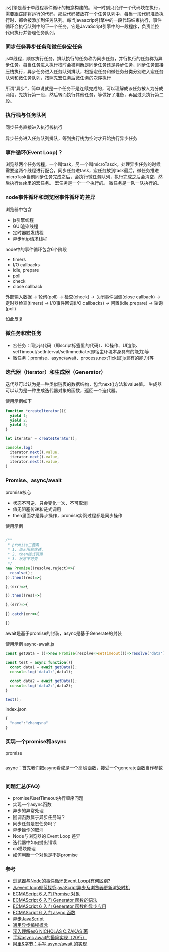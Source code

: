 js引擎是基于单线程事件循环的概念构建的。同一时刻只允许一个代码块在执行，需要跟踪即将运行的代码，那些代码被放在一个任务队列中，每当一段代码准备执行时，都会被添加到任务队列。每当javascript引擎中的一段代码结束执行，事件循环会执行队列中的下一个任务，它是JavaScript引擎中的一段程序，负责监控代码执行并管理任务队列。

### 同步任务异步任务和微任务宏任务
js单线程，顺序执行任务。排队执行的任务称为同步任务，并行执行的任务称为异步任务。每当任务进入执行栈时会被判断是同步任务还是异步任务，同步任务直接压栈执行，异步任务进入任务队列排队，根据宏任务和微任务分类分别进入宏任务队列和微任务队列，按照先宏任务后微任务的次序执行

所谓"异步"，简单说就是一个任务不是连续完成的，可以理解成该任务被人为分成两段，先执行第一段，然后转而执行其他任务，等做好了准备，再回过头执行第二段。

### 执行栈与任务队列
同步任务直接进入执行栈执行

异步任务进入任务队列排队，等到执行栈为空时才开始执行异步任务


### 事件循环(Event Loop)？
浏览器两个任务线程，一个叫task，另一个叫microTasck。处理异步任务的时候需要这两个线程进行配合，同步任务进task，宏任务放到task最后，微任务推进microTask当前同步任务完成之后，会执行微任务队列，执行完成之后会清空，然后执行task里的宏任务。
宏任务是一个一个执行的。
微任务是一队一队执行的。



### node事件循环和浏览器事件循环的差异

浏览器中包含
- js引擎线程
- GUI渲染线程
- 定时器触发线程
- 异步http请求线程

node中的事件循环包含6个阶段  
- timers
- I/O callbacks
- idle, prepare
- poll
- check
- close callback

外部输入数据 -> 轮询(poll) -> 检查(check) -> 关闭事件回调(close callback) -> 定时器检查(timers) -> I/O事件回调(I/O callbacks) -> 闲置(idle,prepare) -> 轮询(poll)

如此反复



### 微任务和宏任务
- 宏任务：同步js代码（即script标签里的代码）、IO操作、UI渲染、setTimeout/setInterval/setImmediate(即宿主环境本身具有的能力)等
- 微任务：promise、async/await、process.nextTick(即js具有的能力)等

### 迭代器（Iterator）和生成器（Generator）
迭代器可以认为是一种类似链表的数据结构，包含next()方法和value值。
生成器可以认为是一种生成迭代器对象的函数，返回一个迭代器。

使用示例如下
```js
function *createIterator(){
  yield 1;
  yield 2;
  yield 3;
}

let iterator = createIterator();

console.log(
  iterator.next().value,
  iterator.next().value,
  iterator.next().value,
)
```

### Promise、async/await
promise核心
- 状态不可逆、只会变化一次、不可取消
- 值无阻塞传递和链式调用
- then里面才是异步操作，promise实例过程都是同步操作


使用示例
```js

/**
 * promise三要素
 * 1. 值无阻塞穿透，
 * 2. then链式调用
 * 3. 状态不可变
 */
new Promise((resolve,reject)=>{
  resolve();
}).then((res)=>{

},(err)=>{

}).then((res)=>{

},(err)=>{

}).catch(err=>{

})

```

await是基于promise的封装，async是基于Generate的封装

使用示例
async-await.js
```js
const getData = ()=>new Promise(resolve=>setTimeout(()=>resolve('data'),1000));

const test = async function(){
  const data1 = await getData();
  console.log('data1:',data1);

  const data2 = await getData();
  console.log('data2:',data2);
}

test();
```

index.json
```js
{
  "name":"zhangsna"
}
```

### 实现一个promise和async
promise
```

```

async：首先我们把async看成是一个高阶函数，接受一个generate函数当作参数
```

```


### 问题汇总(FAQ)
- promise和setTimeout执行顺序问题
- 实现一个async函数
- 异步的异常处理
- 回调函数属于异步任务吗？
- 同步任务是宏任务吗？
- 异步操作的取消
- Node与浏览器的 Event Loop 差异
- 迭代器中如何抛出错误
- co模块原理
- 如何判断一个对象是不是promise

### 参考
- [浏览器与Node的事件循环(Event Loop)有何区别?](https://juejin.cn/post/6844903761949753352)
- [从event loop规范探究javaScript异步及浏览器更新渲染时机](https://github.com/aooy/blog/issues/5)
- [ECMAScript 6 入门 Promise 对象](https://es6.ruanyifeng.com/#docs/promise)
- [ECMAScript 6 入门 Generator 函数的语法](https://es6.ruanyifeng.com/#docs/generator)
- [ECMAScript 6 入门 Generator 函数的异步应用](https://es6.ruanyifeng.com/#docs/generator-async)
- [ECMAScript 6 入门 async 函数](https://es6.ruanyifeng.com/#docs/async)
- [异步JavaScript](https://developer.mozilla.org/zh-CN/docs/learn/JavaScript/%E5%BC%82%E6%AD%A5)
- [通用异步编程概念](https://developer.mozilla.org/zh-CN/docs/learn/JavaScript/%E5%BC%82%E6%AD%A5/%E6%A6%82%E5%BF%B5)
- [深入理解es6 NICHOLAS C.ZAKAS 著]()
- [手写async await的最简实现（20行）](https://segmentfault.com/a/1190000022705474)
- [阿里&字节：手写 async/await 的实现](https://github.com/sisterAn/JavaScript-Algorithms/issues/56)

